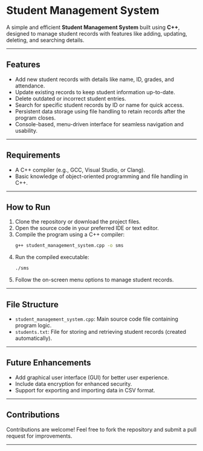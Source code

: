 # Student Management System  
A simple and efficient **Student Management System** built using **C++**, designed to manage student records with features like adding, updating, deleting, and searching details.  

---

## **Features**  
- Add new student records with details like name, ID, grades, and attendance.  
- Update existing records to keep student information up-to-date.  
- Delete outdated or incorrect student entries.  
- Search for specific student records by ID or name for quick access.  
- Persistent data storage using file handling to retain records after the program closes.  
- Console-based, menu-driven interface for seamless navigation and usability.  

---

## **Requirements**  
- A C++ compiler (e.g., GCC, Visual Studio, or Clang).  
- Basic knowledge of object-oriented programming and file handling in C++.  

---

## **How to Run**  
1. Clone the repository or download the project files.  
2. Open the source code in your preferred IDE or text editor.  
3. Compile the program using a C++ compiler:  
   ```bash
   g++ student_management_system.cpp -o sms
   ```  
4. Run the compiled executable:  
   ```bash
   ./sms
   ```  
5. Follow the on-screen menu options to manage student records.  

---

## **File Structure**  
- `student_management_system.cpp`: Main source code file containing program logic.  
- `students.txt`: File for storing and retrieving student records (created automatically).  

---

## **Future Enhancements**  
- Add graphical user interface (GUI) for better user experience.  
- Include data encryption for enhanced security.  
- Support for exporting and importing data in CSV format.  

---

## **Contributions**  
Contributions are welcome! Feel free to fork the repository and submit a pull request for improvements.  

--- 
